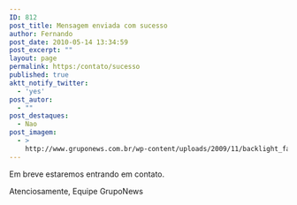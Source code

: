 ```yaml
---
ID: 812
post_title: Mensagem enviada com sucesso
author: Fernando
post_date: 2010-05-14 13:34:59
post_excerpt: ""
layout: page
permalink: https:/contato/sucesso
published: true
aktt_notify_twitter:
  - 'yes'
post_autor:
  - ""
post_destaques:
  - Nao
post_imagem:
  - >
    http://www.gruponews.com.br/wp-content/uploads/2009/11/backlight_faleconosco.jpg
---
```

Em breve estaremos entrando em contato.

Atenciosamente,
Equipe GrupoNews